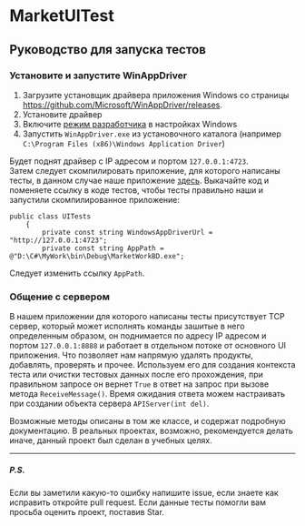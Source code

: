 # MarketUITest
## Руководство для запуска тестов  
### Установите и запустите WinAppDriver  

1. Загрузите установщик драйвера приложения Windows со страницы https://github.com/Microsoft/WinAppDriver/releases.
2. Установите драйвер
3. Включите [режим разработчика](https://docs.microsoft.com/en-us/windows/apps/get-started/enable-your-device-for-development) в настройках Windows 
4. Запустить `WinAppDriver.exe` из установочного каталога (например `C:\Program Files (x86)\Windows Application Driver`)

Будет поднят драйвер с IP адресом и портом `127.0.0.1:4723`.  
Затем следует скомпилировать приложение, для которого написаны тесты, в данном случае наше приложение [здесь](https://github.com/SaveliyShur/Market). Выкачайте код и поменяете
ссылку в коде тестов, чтобы тесты правильно наши и запустили скомпилированное приложение: 
```
public class UITests
    {
        private const string WindowsAppDriverUrl = "http://127.0.0.1:4723";
        private const string AppPath = @"D:\С#\MyWork\bin\Debug\MarketWorkBD.exe";
```
Следует изменить ссылку `AppPath`.  

### Общение с сервером
В нашем приложении для которого написаны тесты присутствует TCP сервер, который может исполнять команды зашитые в него определенным образом, он поднимается по адресу 
IP адресом и портом `127.0.0.1:8888` и работает в отдельном потоке от основного UI приложения. Что позволяет нам напрямую удалять продукты, добавлять, проверять и прочее.
Используем его для создания контекста теста или очистки тестовых данных после его прохождения, при правильном запросе он вернет `True` в ответ на запрос при вызове метода 
`ReceiveMessage()`. Время ожидания ответа можем настраивать при создании объекта сервера `APIServer(int del)`.

Возможные методы описаны в том же классе, и содержат подробную документацию. В реальных проектах, возможно, рекомендуется делать иначе, данный проект был сделан в учебных целях.

-------
##### P.S.  
Если вы заметили какую-то ошибку напишите issue, если знаете как исправить откройте pull request.
Если данные тесты помогли вам просьба оценить проект, поставив Star.
